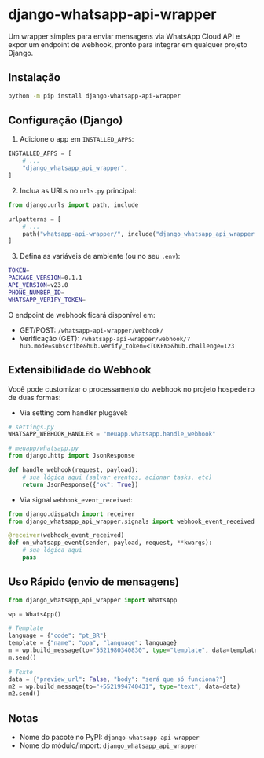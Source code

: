 # django-whatsapp-api-wrapper

Um wrapper simples para enviar mensagens via WhatsApp Cloud API e expor um endpoint de webhook, pronto para integrar em qualquer projeto Django.

## Instalação

```bash
python -m pip install django-whatsapp-api-wrapper
```

## Configuração (Django)

1) Adicione o app em `INSTALLED_APPS`:

```python
INSTALLED_APPS = [
    # ...
    "django_whatsapp_api_wrapper",
]
```

2) Inclua as URLs no `urls.py` principal:

```python
from django.urls import path, include

urlpatterns = [
    # ...
    path("whatsapp-api-wrapper/", include("django_whatsapp_api_wrapper.urls")),
]
```

3) Defina as variáveis de ambiente (ou no seu `.env`):

```bash
TOKEN=
PACKAGE_VERSION=0.1.1
API_VERSION=v23.0
PHONE_NUMBER_ID=
WHATSAPP_VERIFY_TOKEN=
```

O endpoint de webhook ficará disponível em:

- GET/POST: `/whatsapp-api-wrapper/webhook/`
- Verificação (GET): `/whatsapp-api-wrapper/webhook/?hub.mode=subscribe&hub.verify_token=<TOKEN>&hub.challenge=123`

## Extensibilidade do Webhook

Você pode customizar o processamento do webhook no projeto hospedeiro de duas formas:

- Via setting com handler plugável:

```python
# settings.py
WHATSAPP_WEBHOOK_HANDLER = "meuapp.whatsapp.handle_webhook"
```

```python
# meuapp/whatsapp.py
from django.http import JsonResponse

def handle_webhook(request, payload):
    # sua lógica aqui (salvar eventos, acionar tasks, etc)
    return JsonResponse({"ok": True})
```

- Via signal `webhook_event_received`:

```python
from django.dispatch import receiver
from django_whatsapp_api_wrapper.signals import webhook_event_received

@receiver(webhook_event_received)
def on_whatsapp_event(sender, payload, request, **kwargs):
    # sua lógica aqui
    pass
```

## Uso Rápido (envio de mensagens)

```python
from django_whatsapp_api_wrapper import WhatsApp

wp = WhatsApp()

# Template
language = {"code": "pt_BR"}
template = {"name": "opa", "language": language}
m = wp.build_message(to="5521980340830", type="template", data=template)
m.send()

# Texto
data = {"preview_url": False, "body": "será que só funciona?"}
m2 = wp.build_message(to="+5521994740431", type="text", data=data)
m2.send()
```

## Notas

- Nome do pacote no PyPI: `django-whatsapp-api-wrapper`
- Nome do módulo/import: `django_whatsapp_api_wrapper`